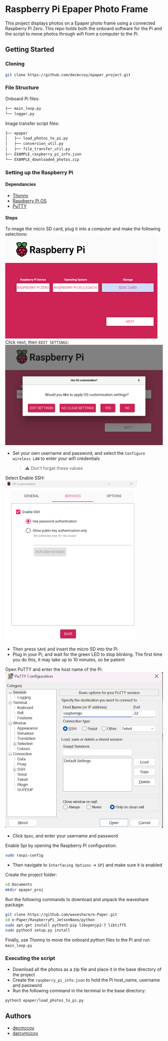 # Raspberry Pi Epaper Photo Frame

This project displays photos on a Epaper photo frame using a connected Raspberry Pi Zero. 
This repo holds both the onboard software for the Pi and the script to move photos through wifi from a computer to the Pi.

## Getting Started

### Cloning

```bash
git clone https://github.com/decmccoy/epaper_project.git
```

### File Structure

Onboard Pi files:
```bash
├── main_loop.py
└── logger.py
```
Image transfer script files:
```bash
├── epaper
│   ├── load_photos_to_pi.py
│   ├── conversion_util.py
│   ├── file_transfer_util.py
├── EXAMPLE_raspberry_pi_info.json
└── EXAMPLE_downloaded_photos.zip
```

### Setting up the Raspberry Pi

#### Dependancies

- [Thonny](https://thonny.org/)
- [Raspberry Pi OS](https://www.raspberrypi.com/software/)
- [PuTTY](https://www.chiark.greenend.org.uk/~sgtatham/putty/latest.html)

#### Steps

To image the micro SD card, plug it into a computer and make the following selections:<br/>
![Pi imager menu](docs/assets/pi_imager_menu.png)<br/>
Click next, then `EDIT SETTINGS`:<br/>
![OS options menu](docs/assets/os_options_menu.png)<br/>
- Set your own username and password, and select the `Configure wireless LAN` to enter your wifi credentials
    > ⚠️ Don't forget these values

Select Enable SSH:<br/>
![OS customisation](docs/assets/os_customisation.png)<br/>
- Then press `SAVE` and insert the micro SD into the Pi
- Plug in your Pi, and wait for the green LED to stop blinking. The first time you do this, it may take up to 10 minutes, so be patient

Open PuTTY and enter the host name of the Pi:<br/>
![Putty Configuration](docs/assets/putty_configuration.png)<br/>
- Click `Open`, and enter your username and password

Enable Spi by opening the Raspberry Pi configuration:
```bash
sudo raspi-config
```
- Then navigate to `Interfacing Options` -> `SPI` and make sure it is enabled

Create the project folder:
```bash
cd Documents
mkdir epaper_proj
```
Run the following commands to download and unpack the waveshare package:
```bash
git clone https://github.com/waveshare/e-Paper.git
cd e-Paper/RaspberryPi_JetsonNano/python
sudo apt-get install python3-pip libopenjp2-7 libtiff5
sudo python3 setup.py install
```
Finally, use Thonny to move the onboard python files to the Pi and run `main_loop.py`

### Executing the script

- Download all the photos as a zip file and place it in the base directory of the project
- Create the `raspberry_pi_info.json` to hold the Pi host_name, username and password
- Run the following command in the terminal in the base directory:
```bash
python3 epaper/load_photos_to_pi.py
```

## Authors

- [decmccoy](https://github.com/decmccoy)
- [darcymccoy](https://github.com/darcymccoy)